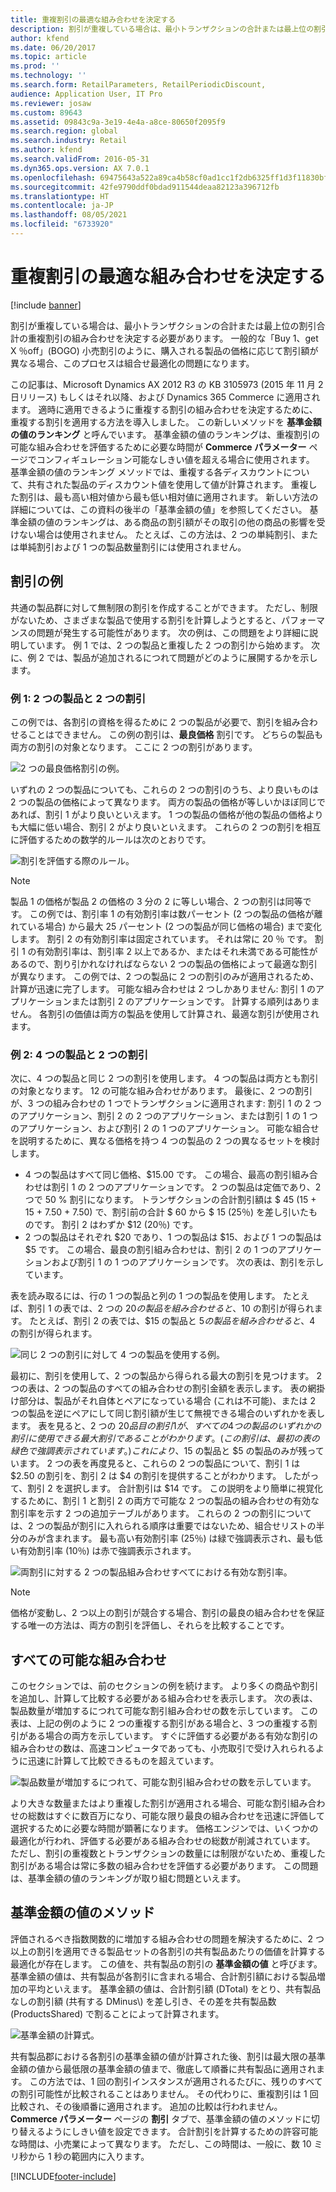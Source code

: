 ```yaml
---
title: 重複割引の最適な組み合わせを決定する
description: 割引が重複している場合は、最小トランザクションの合計または最上位の割引合計の重複割引の組み合わせを決定する必要があります。 一般的な「Buy 1、get X ％off」(BOGO) 小売割引のように、購入される製品の価格に応じて割引額が異なる場合、このプロセスは組合せ最適化の問題になります。
author: kfend
ms.date: 06/20/2017
ms.topic: article
ms.prod: ''
ms.technology: ''
ms.search.form: RetailParameters, RetailPeriodicDiscount,
audience: Application User, IT Pro
ms.reviewer: josaw
ms.custom: 89643
ms.assetid: 09843c9a-3e19-4e4a-a8ce-80650f2095f9
ms.search.region: global
ms.search.industry: Retail
ms.author: kfend
ms.search.validFrom: 2016-05-31
ms.dyn365.ops.version: AX 7.0.1
ms.openlocfilehash: 69475643a522a89ca4b58cf0ad1cc1f2db6325ff1d3f11830bf5f813290d6240
ms.sourcegitcommit: 42fe9790ddf0bdad911544deaa82123a396712fb
ms.translationtype: HT
ms.contentlocale: ja-JP
ms.lasthandoff: 08/05/2021
ms.locfileid: "6733920"
---
```

# <a name="determine-the-optimal-combination-of-overlapping-discounts"></a>重複割引の最適な組み合わせを決定する

[!include [banner](includes/banner.md)]

割引が重複している場合は、最小トランザクションの合計または最上位の割引合計の重複割引の組み合わせを決定する必要があります。 一般的な「Buy 1、get X ％off」(BOGO) 小売割引のように、購入される製品の価格に応じて割引額が異なる場合、このプロセスは組合せ最適化の問題になります。

この記事は、Microsoft Dynamics AX 2012 R3 の KB 3105973 (2015 年 11 月 2 日リリース) もしくはそれ以降、および  Dynamics 365 Commerce に適用されます。 適時に適用できるように重複する割引の組み合わせを決定するために、重複する割引を適用する方法を導入しました。 この新しいメソッドを **基準金額の値のランキング** と呼んでいます。 基準金額の値のランキングは、重複割引の可能な組み合わせを評価するために必要な時間が **Commerce パラメーター** ページでコンフィギュレーション可能なしきい値を超える場合に使用されます。 基準金額の値のランキング メソッドでは、重複する各ディスカウントについて、共有された製品のディスカウント値を使用して値が計算されます。 重複した割引は、最も高い相対値から最も低い相対値に適用されます。 新しい方法の詳細については、この資料の後半の「基準金額の値」を参照してください。 基準金額の値のランキングは、ある商品の割引額がその取引の他の商品の影響を受けない場合は使用されません。 たとえば、この方法は、2 つの単純割引、または単純割引および 1 つの製品数量割引には使用されません。

## <a name="discount-examples"></a>割引の例

共通の製品群に対して無制限の割引を作成することができます。 ただし、制限がないため、さまざまな製品で使用する割引を計算しようとすると、パフォーマンスの問題が発生する可能性があります。 次の例は、この問題をより詳細に説明しています。 例 1 では、2 つの製品と重複した 2 つの割引から始めます。 次に、例 2 では、製品が追加されるにつれて問題がどのように展開するかを示します。

### <a name="example-1-two-products-and-two-discounts"></a>例 1: 2 つの製品と 2 つの割引

この例では、各割引の資格を得るために 2 つの製品が必要で、割引を組み合わせることはできません。 この例の割引は、**最良価格** 割引です。 どちらの製品も両方の割引の対象となります。 ここに 2 つの割引があります。

![2 つの最良価格割引の例。](./media/overlapping-discount-combo-01.jpg)

いずれの 2 つの製品についても、これらの 2 つの割引のうち、より良いものは 2 つの製品の価格によって異なります。 両方の製品の価格が等しいかほぼ同じであれば、割引 1 がより良いといえます。 1 つの製品の価格が他の製品の価格よりも大幅に低い場合、割引 2 がより良いといえます。 これらの 2 つの割引を相互に評価するための数学的ルールは次のとおりです。

![割引を評価する際のルール。](./media/overlapping-discount-combo-02.jpg)

> [!NOTE]
> 製品 1 の価格が製品 2 の価格の 3 分の 2 に等しい場合、2 つの割引は同等です。 この例では、割引率 1 の有効割引率は数パーセント (2 つの製品の価格が離れている場合) から最大 25 パーセント (2 つの製品が同じ価格の場合) まで変化します。 割引 2 の有効割引率は固定されています。 それは常に 20 ％ です。 割引 1 の有効割引率は、割引率 2 以上であるか、またはそれ未満である可能性があるので、割り引かれなければならない 2 つの製品の価格によって最適な割引が異なります。 この例では、2 つの製品に 2 つの割引のみが適用されるため、計算が迅速に完了します。 可能な組み合わせは 2 つしかありません: 割引 1 のアプリケーションまたは割引 2 のアプリケーションです。 計算する順列はありません。 各割引の価値は両方の製品を使用して計算され、最適な割引が使用されます。

### <a name="example-2-four-products-and-two-discounts"></a>例 2: 4 つの製品と 2 つの割引

次に、4 つの製品と同じ 2 つの割引を使用します。 4 つの製品は両方とも割引の対象となります。 12 の可能な組み合わせがあります。 最後に、2 つの割引が、3 つの組み合わせの 1 つでトランザクションに適用されます: 割引 1 の 2 つのアプリケーション、割引 2 の 2 つのアプリケーション、または割引 1 の 1 つのアプリケーション、および割引 2 の 1 つのアプリケーション。 可能な組合せを説明するために、異なる価格を持つ 4 つの製品の 2 つの異なるセットを検討します。

- 4 つの製品はすべて同じ価格、$15.00 です。 この場合、最高の割引組み合わせは割引 1 の 2 つのアプリケーションです。 2 つの製品は定価であり、2 つで 50 % 割引になります。 トランザクションの合計割引額は $ 45 (15 + 15 + 7.50 + 7.50) で、割引前の合計 $ 60 から $ 15 (25％) を差し引いたものです。 割引 2 はわずか $12 (20％) です。
- 2 つの製品はそれぞれ $20 であり、1 つの製品は $15、および 1 つの製品は $5 です。 この場合、最良の割引組み合わせは、割引 2 の 1 つのアプリケーションおよび割引 1 の 1 つのアプリケーションです。 次の表は、割引を示しています。

表を読み取るには、行の 1 つの製品と列の 1 つの製品を使用します。 たとえば、割引 1 の表では、2 つの $20 の製品を組み合わせると、$10 の割引が得られます。 たとえば、割引 2 の表では、$15 の製品と $5 の製品を組み合わせると、$4 の割引が得られます。

![同じ 2 つの割引に対して 4 つの製品を使用する例。](./media/overlapping-discount-combo-03.jpg)

最初に、割引を使用して、2 つの製品から得られる最大の割引を見つけます。 2 つの表は、2 つの製品のすべての組み合わせの割引金額を表示します。 表の網掛け部分は、製品がそれ自体とペアになっている場合 (これは不可能)、または 2 つの製品を逆にペアにして同じ割引額が生じて無視できる場合のいずれかを表します。 表を見ると、2 つの $20 品目の割引 1 が、すべての 4 つの製品のいずれかの割引に使用できる最大割引であることがわかります。 (この割引は、最初の表の緑色で強調表示されています。) これにより、$15 の製品と $5 の製品のみが残っています。 2 つの表を再度見ると、これらの 2 つの製品について、割引 1 は $2.50 の割引を、割引 2 は $4 の割引を提供することがわかります。 したがって、割引 2 を選択します。 合計割引は $14 です。 この説明をより簡単に視覚化するために、割引 1 と割引 2 の両方で可能な 2 つの製品の組み合わせの有効な割引率を示す 2 つの追加テーブルがあります。 これらの 2 つの割引については、2 つの製品が割引に入れられる順序は重要ではないため、組合せリストの半分のみが含まれます。 最も高い有効割引率 (25％) は緑で強調表示され、最も低い有効割引率 (10％) は赤で強調表示されます。

![両割引に対する 2 つの製品組み合わせすべてにおける有効な割引率。](./media/overlapping-discount-combo-04.jpg)

> [!NOTE]
> 価格が変動し、2 つ以上の割引が競合する場合、割引の最良の組み合わせを保証する唯一の方法は、両方の割引を評価し、それらを比較することです。

## <a name="total-possible-combinations"></a>すべての可能な組み合わせ

このセクションでは、前のセクションの例を続けます。 より多くの商品や割引を追加し、計算して比較する必要がある組み合わせを表示します。 次の表は、製品数量が増加するにつれて可能な割引組み合わせの数を示しています。 この表は、上記の例のように 2 つの重複する割引がある場合と、3 つの重複する割引がある場合の両方を示しています。 すぐに評価する必要がある有効な割引の組み合わせの数は、高速コンピュータであっても、小売取引で受け入れられるように迅速に計算して比較できるものを超えています。

![製品数量が増加するにつれて、可能な割引組み合わせの数を示しています。](./media/overlapping-discount-combo-05.jpg)

より大きな数量またはより重複した割引が適用される場合、可能な割引組み合わせの総数はすぐに数百万になり、可能な限り最良の組み合わせを迅速に評価して選択するために必要な時間が顕著になります。 価格エンジンでは、いくつかの最適化が行われ、評価する必要がある組み合わせの総数が削減されています。 ただし、割引の重複数とトランザクションの数量には制限がないため、重複した割引がある場合は常に多数の組み合わせを評価する必要があります。 この問題は、基準金額の値のランキングが取り組む問題といえます。

## <a name="marginal-value-method"></a>基準金額の値のメソッド

評価されるべき指数関数的に増加する組み合わせの問題を解決するために、2 つ以上の割引を適用できる製品セットの各割引の共有製品あたりの価値を計算する最適化が存在します。 この値を、共有製品の割引の **基準金額の値** と呼びます。 基準金額の値は、共有製品が各割引に含まれる場合、合計割引額における製品増加の平均といえます。 基準金額の値は、合計割引額 (DTotal) をとり、共有製品なしの割引額 (共有する DMinus\\) を差し引き、その差を共有製品数 (ProductsShared) で割ることによって計算されます。

![基準金額の計算式。](./media/overlapping-discount-combo-06.jpg)

共有製品郡における各割引の基準金額の値が計算された後、割引は最大限の基準金額の値から最低限の基準金額の値まで、徹底して順番に共有製品に適用されます。 この方法では、1 回の割引インスタンスが適用されるたびに、残りのすべての割引可能性が比較されることはありません。 その代わりに、重複割引は 1 回比較され、その後順番に適用されます。 追加の比較は行われません。 **Commerce パラメーター** ページの **割引** タブで、基準金額の値のメソッドに切り替えるようにしきい値を設定できます。 合計割引を計算するための許容可能な時間は、小売業によって異なります。 ただし、この時間は、一般に、数 10 ミリ秒から 1 秒の範囲内に入ります。


[!INCLUDE[footer-include](../includes/footer-banner.md)]